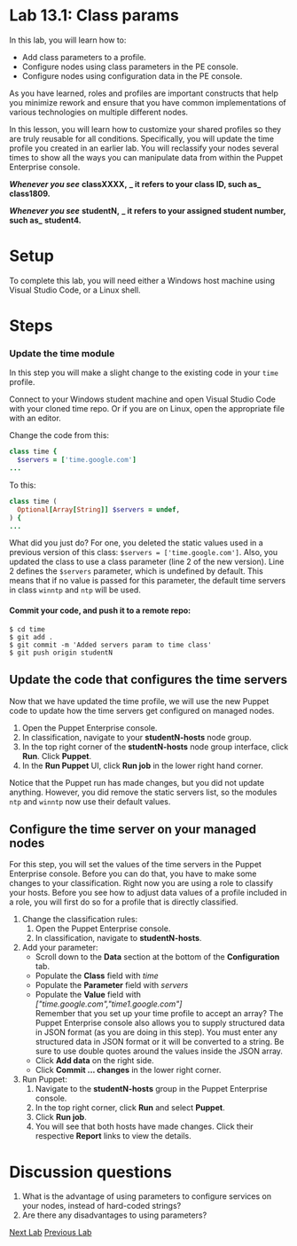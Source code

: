 # Lab 13.1: Class params

In this lab, you will learn how to:

* Add class parameters to a profile.
* Configure nodes using class parameters in the PE console.
* Configure nodes using configuration data in the PE console.

As you have learned, roles and profiles are important constructs that help you minimize rework and ensure that you have common implementations of various technologies on multiple different nodes.

In this lesson, you will learn how to customize your shared profiles so they are truly reusable for all conditions. Specifically, you will update the time profile you created in an earlier lab. You will reclassify your nodes several times to show all the ways you can manipulate data from within the Puppet Enterprise console.

**_Whenever you see_** **classXXXX,** **_ it refers to your class ID, such as_** **class1809.**

**_Whenever you see_** **studentN,** **_ it refers to your assigned student number, such as_** **student4.**

# Setup

To complete this lab, you will need either a Windows host machine using Visual Studio Code, or a Linux shell.

# Steps

### Update the time module

In this step you will make a slight change to the existing code in your `time` profile.

Connect to your Windows student machine and open Visual Studio Code with your cloned time repo. Or if you are on Linux, open the appropriate file with an editor.

Change the code from this:

```ruby
class time {
  $servers = ['time.google.com']
...
```

To this:

```ruby
class time (
  Optional[Array[String]] $servers = undef,
) {
...
```

What did you just do? For one, you deleted the static values used in a previous version of this class: `$servers = ['time.google.com']`. Also, you updated the class to use a class parameter (line 2 of the new version). Line 2 defines the `$servers` parameter, which is undefined by default. This means that if no value is passed for this parameter, the default time servers in class `winntp` and `ntp` will be used.

#### Commit your code, and push it to a remote repo:

```
$ cd time
$ git add .
$ git commit -m 'Added servers param to time class'
$ git push origin studentN
```

## Update the code that configures the time servers

Now that we have updated the time profile, we will use the new Puppet code to update how the time servers get configured on managed nodes.

1. Open the Puppet Enterprise console.
1. In classification, navigate to your **studentN-hosts** node group.
1. In the top right corner of the **studentN-hosts** node group interface, click **Run**. Click **Puppet**.
1. In the **Run Puppet** UI, click **Run job** in the lower right hand corner.

Notice that the Puppet run has made changes, but you did not update anything. However, you did remove the static servers list, so the modules `ntp` and `winntp` now use their default values.

## Configure the time server on your managed nodes

For this step, you will set the values of the time servers in the Puppet Enterprise console. Before you can do that, you have to make some changes to your classification. Right now you are using a role to classify your hosts. Before you see how to adjust data values of a profile included in a role, you will first do so for a profile that is directly classified.

1. Change the classification rules:
    1. Open the Puppet Enterprise console.
    1. In classification, navigate to **studentN-hosts**.
1. Add your parameter:
    * Scroll down to the **Data** section at the bottom of the **Configuration** tab.
    * Populate the **Class** field with *time*
    * Populate the **Parameter** field with *servers*
    * Populate the **Value** field with *["time.google.com","time1.google.com"]* <br/>
    Remember that you set up your time profile to accept an array? The Puppet Enterprise console also allows you to supply structured data in JSON format (as you are doing in this step). You must enter any structured data in JSON format or it will be converted to a string. Be sure to use double quotes around the values inside the JSON array.
    * Click **Add data** on the right side.
    * Click **Commit ... changes** in the lower right corner.
1. Run Puppet:
    1. Navigate to the **studentN-hosts** group in the Puppet Enterprise console.
    1. In the top right corner, click **Run** and select **Puppet**.
    1. Click **Run job**.
    1. You will see that both hosts have made changes. Click their respective **Report** links to view the details.

# Discussion questions

1. What is the advantage of using parameters to configure services on your nodes, instead of hard-coded strings?
1. Are there any disadvantages to using parameters?

[Next Lab](../lab-14.1-Deploy-an-application)     [Previous Lab](../lab-12.1-Expand-initial-roles-and-profiles)